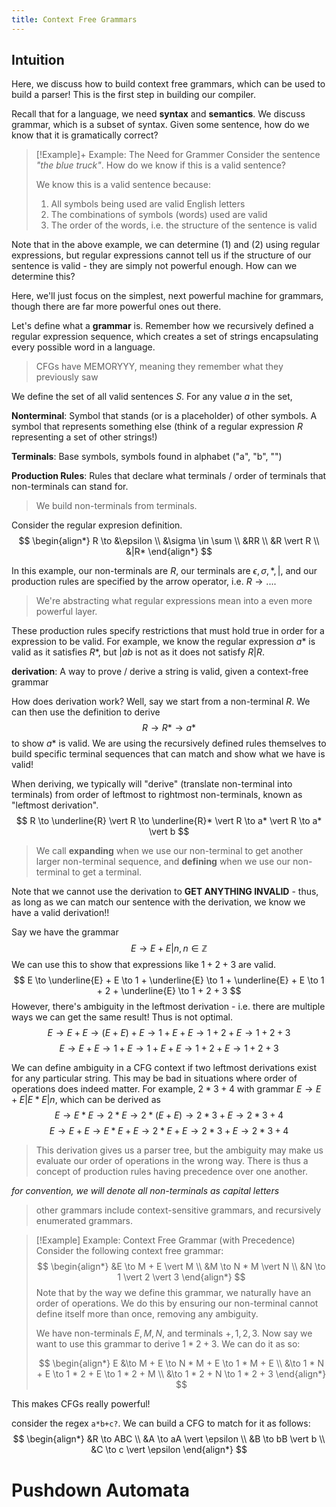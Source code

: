 ```yaml
---
title: Context Free Grammars
---
```


## Intuition
Here, we discuss how to build context free grammars, which can be used to build a parser! This is the first step in building our compiler.

Recall that for a language, we need **syntax** and **semantics**. We discuss grammar, which is a subset of syntax. Given some sentence, how do we know that it is gramatically correct?

> [!Example]+ Example: The Need for Grammer
> Consider the sentence *"the blue truck"*. How do we know if this is a valid sentence?
>
> We know this is a valid sentence because:
> 1) All symbols being used are valid English letters
> 2) The combinations of symbols (words) used are valid
> 3) The order of the words, i.e. the structure of the sentence is valid

Note that in the above example, we can determine (1) and (2) using regular expressions, but regular expressions cannot tell us if the structure of our sentence is valid - they are simply not powerful enough. How can we determine this?

Here, we'll just focus on the simplest, next powerful machine for grammars, though there are far more powerful ones out there.

Let's define what a **grammar** is. Remember how we recursively defined a regular expression sequence, which creates a set of strings encapsulating every possible word in a language.
> CFGs have MEMORYYY, meaning they remember what they previously saw

We define the set of all valid sentences $S$. For any value $a$ in the set, 

**Nonterminal**: Symbol that stands (or is a placeholder) of other symbols. A symbol that represents something else (think of a regular expression $R$ representing a set of other strings!)

**Terminals**: Base symbols, symbols found in alphabet ("a", "b", "")

**Production Rules**: Rules that declare what terminals / order of terminals that non-terminals can stand for.
> We build non-terminals from terminals.

Consider the regular expresion definition.
$$
\begin{align*}
R \to &\epsilon \\
      &\sigma \in \sum \\
      &RR \\
      &R \vert R \\
      &|R*
\end{align*}
$$

In this example, our non-terminals are $R$, our terminals are $\epsilon, \sigma, *, \vert$, and our production rules are specified by the arrow operator, i.e. $R \to ...$.
> We're abstracting what regular expressions mean into a even more powerful layer.

These production rules specify restrictions that must hold true in order for a expression to be valid. For example, we know the regular expression $a*$ is valid as it satisfies $R*$, but $|ab$ is not as it does not satisfy $R|R$.

**derivation**: A way to prove / derive a string is valid, given a context-free grammar

How does derivation work? Well, say we start from a non-terminal $R$. We can then use the definition to derive
$$
R \to R* \to a*
$$
to show $a*$ is valid. We are using the recursively defined rules themselves to build specific terminal sequences that can match and show what we have is valid!

When deriving, we typically will "derive" (translate non-terminal into terminals) from order of leftmost to rightmost non-terminals, known as "leftmost derivation".
$$
R \to \underline{R} \vert R \to \underline{R}* \vert R \to a* \vert R \to a* \vert b
$$
> We call **expanding** when we use our non-terminal to get another larger non-terminal sequence, and **defining** when we use our non-terminal to get a terminal.

Note that we cannot use the derivation to **GET ANYTHING INVALID** - thus, as long as we can match our sentence with the derivation, we know we have a valid derivation!!

Say we have the grammar
$$
E \to E + E \vert n, n \in \mathbb{Z}
$$
We can use this to show that expressions like $1 + 2 + 3$ are valid.
$$
E \to \underline{E} + E \to 1 + \underline{E} \to 1 + \underline{E} + E \to 1 + 2 + \underline{E} \to 1 + 2 + 3
$$
However, there's ambiguity in the leftmost derivation - i.e. there are multiple ways we can get the same result! Thus is not optimal.
$$
E \to E + E \to (E + E) + E \to 1 + E + E \to 1 + 2 + E \to 1 + 2 + 3
$$
$$
E \to E + E \to 1 + E \to 1 + E + E \to 1 + 2 + E \to 1 + 2 + 3
$$

We can define ambiguity in a CFG context if two leftmost derivations exist for any particular string. This may be bad in situations where order of operations does indeed matter. For example, $2 * 3 + 4$ with grammar $E \to E + E \vert E * E \vert n$, which can be derived as
$$
E \to E*E \to 2*E \to 2*(E+E) \to 2*3+E \to 2*3+4
$$
$$
E \to E+E \to E*E + E \to 2*E + E \to 2*3 + E \to 2*3+4
$$
> This derivation gives us a parser tree, but the ambiguity may make us evaluate our order of operations in the wrong way. There is thus a concept of production rules having precedence over one another.

*for convention, we will denote all non-terminals as capital letters*
> other grammars include context-sensitive grammars, and recursively enumerated grammars.

> [!Example] Example: Context Free Grammar (with Precedence)
> Consider the following context free grammar:
> $$
> \begin{align*}
>    &E \to M + E \vert M \\
>    &M \to N * M \vert N \\
>    &N \to 1 \vert 2 \vert 3
> \end{align*}
> $$
> Note that by the way we define this grammar, we naturally have an order of operations. We do this by ensuring our non-terminal cannot define itself more than once, removing any ambiguity.
>
> We have non-terminals $E, M, N$, and terminals $+, 1, 2, 3$. Now say we want to use this grammar to derive $1 * 2 + 3$. We can do it as so:
>
> $$
> \begin{align*}
>       E &\to M + E \to N * M + E \to 1 * M + E \\
>         &\to 1 * N + E \to 1 * 2 + E \to 1 * 2 + M \\
>         &\to 1 * 2 + N \to 1 * 2 + 3
> \end{align*}
> $$

This makes CFGs really powerful!

consider the regex `a*b+c?`. We can build a CFG to match for it as follows:
$$
\begin{align*}
        &R \to ABC \\
        &A \to aA \vert \epsilon \\
        &B \to bB \vert b \\
        &C \to c \vert \epsilon
\end{align*}
$$

# Pushdown Automata
